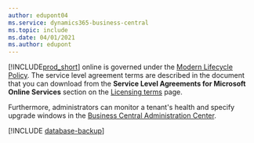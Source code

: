 ```yaml
---
author: edupont04
ms.service: dynamics365-business-central
ms.topic: include
ms.date: 04/01/2021
ms.author: edupont
---
```

[!INCLUDE[prod_short](prod_short.md)] online is governed under the [Modern Lifecycle Policy](https://support.microsoft.com/help/30881/modern-lifecycle-policy). The service level agreement terms are described in the document that you can download from the **Service Level Agreements for Microsoft Online Services** section on the [Licensing terms](https://www.microsoft.com/licensing/product-licensing/products) page.  

Furthermore, administrators can monitor a tenant's health and specify upgrade windows in the [Business Central Administration Center](../administration/tenant-admin-center.md).  

[!INCLUDE [database-backup](database-backup.md)]
